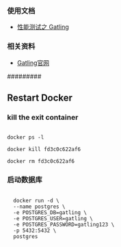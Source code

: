### 使用文档

- [性能测试之 Gatling](https://www.jianshu.com/p/cdd9d29256c0)

### 相关资料

- [Gatling官网](https://gatling.io/)


#########

## Restart Docker

### kill the exit container 
```aidl

docker ps -l

docker kill fd3c0c622af6

docker rm fd3c0c622af6

```

### 启动数据库

```aidl

  docker run -d \
  --name postgres \
  -e POSTGRES_DB=gatling \
  -e POSTGRES_USER=gatling \
  -e POSTGRES_PASSWORD=gatling123 \
  -p 5432:5432 \
  postgres
  
```